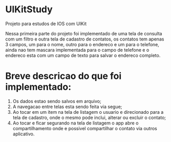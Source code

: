 # UIKitStudy
Projeto para estudos de IOS com UIKit

Nessa primeira parte do projeto foi implementado de uma tela de consulta com um filtro e outra tela de cadastro de contatos, os contatos tem apenas 3 campos, um para o nome, outro para o endereco e um para o telefone, ainda nao tem mascara implementada para o campo de telefone e o endereco esta com um campo de texto para salvar o endereco completo.


# Breve descricao do que foi implementado:

1. Os dados estao sendo salvos em arquivo;
2. A navegacao entre telas esta sendo feita via segue;
3. Ao tocar em um item na tela de listagem o usuario e direcionado para a tela de cadastro, onde o mesmo pode inclui, alterar ou excluir o contato;
4. Ao tocar e ficar segurando na tela de listagem o app abre o compartilhamento onde e possivel compartilhar o contato via outros aplicativo.
